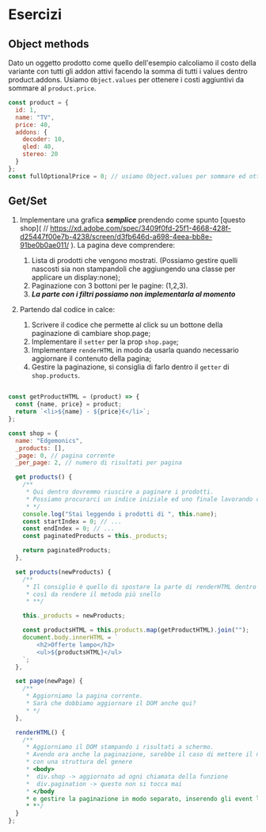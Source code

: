 # Esercizi

## Object methods

Dato un oggetto prodotto come quello dell'esempio calcoliamo il costo della variante con tutti gli addon attivi facendo
la somma di tutti i values dentro product.addons. Usiamo `Object.values` per ottenere i costi aggiuntivi da sommare
al `product.price`.

```js
const product = {
  id: 1,
  name: "TV",
  price: 40,
  addons: {
    decoder: 10,
    qled: 40,
    stereo: 20
  }
};
const fullOptionalPrice = 0; // usiamo Object.values per sommare ed ottenere -> 110
```

## Get/Set

1. Implementare una grafica _**semplice**_ prendendo come spunto [questo shop](
   // https://xd.adobe.com/spec/3409f0fd-25f1-4668-428f-d25447f00e7b-4238/screen/d3fb646d-a698-4eea-bb8e-91be0b0ae011/
   ). La pagina deve comprendere:
    1. Lista di prodotti che vengono mostrati. (Possiamo gestire quelli nascosti sia non stampandoli che aggiungendo una
       classe per applicare un display:none);
    2. Paginazione con 3 bottoni per le pagine: (1,2,3).
    3. **_La parte con i filtri possiamo non implementarla al momento_**

2. Partendo dal codice in calce:
    1. Scrivere il codice che permette al click su un bottone della paginazione di cambiare shop.page;
    2. Implementare il `setter` per la prop `shop.page`;
    3. Implementare `renderHTML` in modo da usarla quando necessario aggiornare il contenuto della pagina;
    4. Gestire la paginazione, si consiglia di farlo dentro il `getter` di `shop.products`.

```js

const getProductHTML = (product) => {
  const {name, price} = product;
  return `<li>${name} - ${price}€</li>`;
};

const shop = {
  name: "Edgemonics",
  _products: [],
  _page: 0, // pagina corrente
  _per_page: 2, // numero di risultati per pagina

  get products() {
    /**
     * Qui dentro dovremmo riuscire a paginare i prodotti.
     * Possiamo procurarci un indice iniziale ed uno finale lavorando con this._page e this._per_page
     * */
    console.log("Stai leggendo i prodotti di ", this.name);
    const startIndex = 0; // ...
    const endIndex = 0; // ...
    const paginatedProducts = this._products;

    return paginatedProducts;
  },

  set products(newProducts) {
    /**
     * Il consiglio è quello di spostare la parte di renderHTML dentro una funzione indipendente,
     * così da rendere il metodo più snello
     * **/

    this._products = newProducts;

    const productsHTML = this.products.map(getProductHTML).join("");
    document.body.innerHTML = `
        <h2>Offerte lampo</h2>
        <ul>${productsHTML}</ul>
    `;
  },

  set page(newPage) {
    /**
     * Aggiorniamo la pagina corrente.
     * Sarà che dobbiamo aggiornare il DOM anche qui?
     * */
  },

  renderHTML() {
    /**
     * Aggiorniamo il DOM stampando i risultati a schermo.
     * Avendo ora anche la paginazione, sarebbe il caso di mettere il nostro shop dentro un div specifico div.shop
     * con una struttura del genere 
     * <body>
     *  div.shop -> aggiornato ad ogni chiamata della funzione
     *  div.pagination -> questo non si tocca mai
     * </body
     * e gestire la paginazione in modo separato, inserendo gli event listener una sola volta
     * **/
  }
};

```